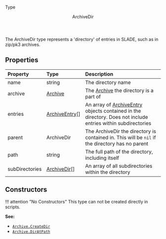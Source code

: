 <subhead>Type</subhead>
<header>ArchiveDir</header>

The <type>ArchiveDir</type> type represents a 'directory' of entries in SLADE, such as in zip/pk3 archives.

## Properties

| Property | Type | Description |
|:---------|:-----|:------------|
<prop class="ro">name</prop> | <type>string</type> | The directory name
<prop class="ro">archive</prop> | <type>[Archive](Archive.md)</type> | The <type>[Archive](Archive.md)</type> the directory is a part of
<prop class="ro">entries</prop> | <type>[ArchiveEntry](ArchiveEntry.md)\[\]</type> | An array of <type>[ArchiveEntry](ArchiveEntry.md)</type> objects contained in the directory. Does not include entries within subdirectories
<prop class="ro">parent</prop> | <type>ArchiveDir</type> | The <type>ArchiveDir</type> the directory is contained in. This will be `nil` if the directory has no parent
<prop class="ro">path</prop> | <type>string</type> | The full path of the directory, including itself
<prop class="ro">subDirectories</prop> | <type>[ArchiveDir](ArchiveDir.md)\[\]</type> | An array of all subdirectories within the directory

## Constructors

!!! attention "No Constructors"
    This type can not be created directly in scripts.

**See:**

* <code>[Archive.CreateDir](Archive.md#createdir)</code>
* <code>[Archive.DirAtPath](Archive.md#diratpath)</code>
